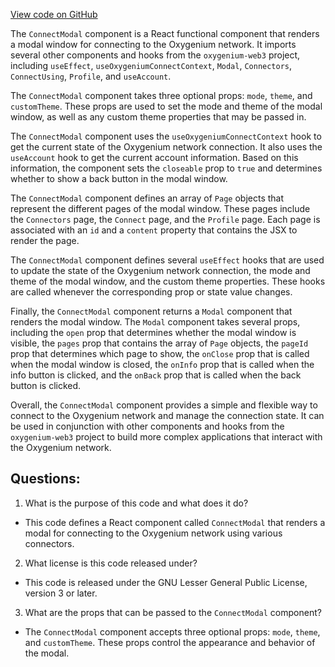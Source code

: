 [View code on GitHub](https://github.com/oxygenium/oxygenium-web3/packages/web3-react/src/components/ConnectModal/index.tsx)

The `ConnectModal` component is a React functional component that renders a modal window for connecting to the Oxygenium network. It imports several other components and hooks from the `oxygenium-web3` project, including `useEffect`, `useOxygeniumConnectContext`, `Modal`, `Connectors`, `ConnectUsing`, `Profile`, and `useAccount`.

The `ConnectModal` component takes three optional props: `mode`, `theme`, and `customTheme`. These props are used to set the mode and theme of the modal window, as well as any custom theme properties that may be passed in.

The `ConnectModal` component uses the `useOxygeniumConnectContext` hook to get the current state of the Oxygenium network connection. It also uses the `useAccount` hook to get the current account information. Based on this information, the component sets the `closeable` prop to `true` and determines whether to show a back button in the modal window.

The `ConnectModal` component defines an array of `Page` objects that represent the different pages of the modal window. These pages include the `Connectors` page, the `Connect` page, and the `Profile` page. Each page is associated with an `id` and a `content` property that contains the JSX to render the page.

The `ConnectModal` component defines several `useEffect` hooks that are used to update the state of the Oxygenium network connection, the mode and theme of the modal window, and the custom theme properties. These hooks are called whenever the corresponding prop or state value changes.

Finally, the `ConnectModal` component returns a `Modal` component that renders the modal window. The `Modal` component takes several props, including the `open` prop that determines whether the modal window is visible, the `pages` prop that contains the array of `Page` objects, the `pageId` prop that determines which page to show, the `onClose` prop that is called when the modal window is closed, the `onInfo` prop that is called when the info button is clicked, and the `onBack` prop that is called when the back button is clicked.

Overall, the `ConnectModal` component provides a simple and flexible way to connect to the Oxygenium network and manage the connection state. It can be used in conjunction with other components and hooks from the `oxygenium-web3` project to build more complex applications that interact with the Oxygenium network.
## Questions: 
 1. What is the purpose of this code and what does it do?
- This code defines a React component called `ConnectModal` that renders a modal for connecting to the Oxygenium network using various connectors.

2. What license is this code released under?
- This code is released under the GNU Lesser General Public License, version 3 or later.

3. What are the props that can be passed to the `ConnectModal` component?
- The `ConnectModal` component accepts three optional props: `mode`, `theme`, and `customTheme`. These props control the appearance and behavior of the modal.
